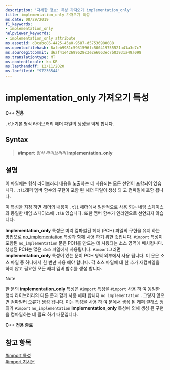 ```yaml
---
description: '자세한 정보: 특성 가져오기 implementation_only'
title: implementation_only 가져오기 특성
ms.date: 08/29/2019
f1_keywords:
- implementation_only
helpviewer_keywords:
- implementation_only attribute
ms.assetid: d8cabc86-4425-45a0-9587-d57536980088
ms.openlocfilehash: 8afeb9981c5931596fc500419755521a41a3d7c7
ms.sourcegitcommit: d6af41e42699628c3e2e6063ec7b03931a49a098
ms.translationtype: MT
ms.contentlocale: ko-KR
ms.lasthandoff: 12/11/2020
ms.locfileid: "97236544"
---
```

# <a name="implementation_only-import-attribute"></a>implementation_only 가져오기 특성

**C++ 전용**

`.tlh`기본 형식 라이브러리 헤더 파일의 생성을 억제 합니다.

## <a name="syntax"></a>Syntax

> **#import** *형식 라이브러리* **implementation_only**

## <a name="remarks"></a>설명

이 파일에는 형식 라이브러리 내용을 노출하는 데 사용되는 모든 선언이 포함되어 있습니다. `.tli`래퍼 멤버 함수의 구현이 포함 된 헤더 파일이 생성 되 고 컴파일에 포함 됩니다.

이 특성을 지정 하면 헤더의 내용이 `.tli` 헤더에서 일반적으로 사용 되는 네임 스페이스와 동일한 네임 스페이스에 `.tlh` 있습니다. 또한 멤버 함수가 인라인으로 선언되지 않습니다.

**Implementation_only** 특성은 미리 컴파일된 헤더 (PCH) 파일의 구현을 유지 하는 방법으로 [no_implementation](../preprocessor/no-implementation.md) 특성과 함께 사용 하기 위한 것입니다. `#import` 특성이 포함된 `no_implementation` 문은 PCH를 만드는 데 사용되는 소스 영역에 배치됩니다. 생성된 PCH는 많은 소스 파일에서 사용됩니다. `#import`그러면 **implementation_only** 특성이 있는 문이 PCH 영역 외부에서 사용 됩니다. 이 문은 소스 파일 중 하나에서 한 번만 사용 해야 합니다. 각 소스 파일에 대 한 추가 재컴파일을 하지 않고 필요한 모든 래퍼 멤버 함수를 생성 합니다.

> [!NOTE]
> 한 문의 **implementation_only** 특성은 `#import` 특성을 `#import` 사용 하 여 동일한 형식 라이브러리의 다른 문과 함께 사용 해야 합니다 `no_implementation` . 그렇지 않으면 컴파일러 오류가 생성 됩니다. 이는 특성을 사용 하 여 문에서 생성 된 래퍼 클래스 정의가 `#import` `no_implementation` **implementation_only** 특성에 의해 생성 된 구현을 컴파일하는 데 필요 하기 때문입니다.

**C++ 전용 종료**

## <a name="see-also"></a>참고 항목

[#import 특성](../preprocessor/hash-import-attributes-cpp.md)\
[#import 지시문](../preprocessor/hash-import-directive-cpp.md)
